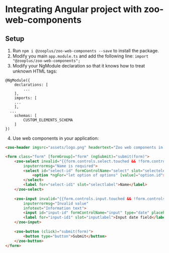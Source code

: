 # Integrating Angular project with zoo-web-components

## Setup

1. Run `npm i @zooplus/zoo-web-components --save` to install the package.
2. Modify you main `app.module.ts` and add the following line: `import "@zooplus/zoo-web-components";`
3. Modify your NgModule declaration so that it knows how to treat unknown HTML tags:
```TS
@NgModule({
	declarations: [
		...
	],
	imports: [
    ...
	],
  ...
	schemas: [
		CUSTOM_ELEMENTS_SCHEMA
	]
})
```
4. Use web components in your application:
```HTML
<zoo-header imgsrc="assets/logo.png" headertext="Zoo web components in Angular"></zoo-header>

<form class="form" [formGroup]="form" (ngSubmit)="submit(form)">
	<zoo-select invalid="{{form.controls.select.touched && !form.controls.select.valid ? 1 : ''}}" 
		inputerrormsg="Name is required">
		<select id="select-id" formControlName="select" slot="selectelement">
			<option *ngFor="let option of options" [value]="option.id">{{ option.firstName }} {{ option.lastName }}</option>
		</select>
		<label for="select-id1" slot="selectlabel">Name</label>
	</zoo-select>
  
	<zoo-input invalid="{{form.controls.input.touched && !form.controls.input.valid ? 1 : ''}}" 
		inputerrormsg="Invalid value" 
		infotext="Information text">
		<input id="input-id" formControlName="input" type="date" placeholder="Placeholder" slot="inputelement"/>
		<label for="input-id1" slot="inputlabel">Input date field</label>
	</zoo-input>
  
	<zoo-button (click)="submit(form)">
		<button type="button">Submit</button>
	</zoo-button>
</form>
```

